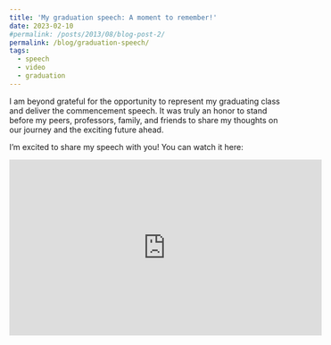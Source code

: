 ```yaml
---
title: 'My graduation speech: A moment to remember!'
date: 2023-02-10 
#permalink: /posts/2013/08/blog-post-2/
permalink: /blog/graduation-speech/
tags:
  - speech
  - video
  - graduation
---
```


I am beyond grateful for the opportunity to represent my graduating class and deliver the commencement speech. It was truly an honor to stand before my peers, professors, family, and friends to share my thoughts on our journey and the exciting future ahead.

I’m excited to share my speech with you! You can watch it here:
<iframe width="560" height="315" 
    src="https://www.youtube.com/embed/XWER_x7zYck" 
    frameborder="0" allowfullscreen>
</iframe>


